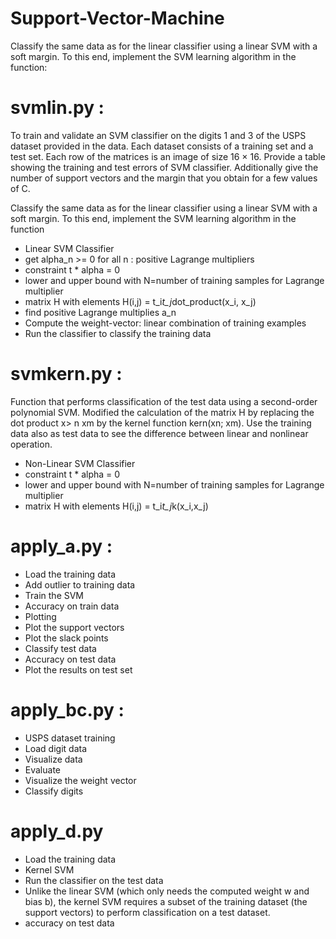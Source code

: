 # Support-Vector-Machine

Classify the same data as for the linear classifier using a linear SVM with a soft margin. To this end, implement the SVM learning algorithm in the function: 

# svmlin.py :

To train and validate an SVM classifier on the digits 1 and 3 of the USPS dataset provided in the data. Each dataset consists of a training set and a test set. Each row of the matrices is an image of size 16 × 16. Provide a table showing the training and test errors of SVM classifier. Additionally give the number of support vectors and the margin that you obtain for a few values of C.

Classify the same data as for the linear classifier using a linear SVM with a soft margin. To this end, implement the SVM learning algorithm in the function
- Linear SVM Classifier
- get alpha_n >= 0 for all n : positive Lagrange multipliers
- constraint t * alpha = 0
- lower and upper bound with N=number of training samples for Lagrange multiplier
- matrix H with elements H(i,j) = t_i*t_j*dot_product(x_i, x_j)
- find positive Lagrange multiplies a_n
- Compute the weight-vector: linear combination of training examples 
- Run the classifier to classify the training data

# svmkern.py :

Function that performs classification of the test data using a second-order polynomial SVM. Modified the calculation of the matrix H by replacing the dot product x> n xm by the kernel function kern(xn; xm). Use the training data also as test data to see the difference between linear and nonlinear operation.
- Non-Linear SVM Classifier
- constraint t * alpha = 0
- lower and upper bound with N=number of training samples for Lagrange multiplier
- matrix H with elements H(i,j) = t_i*t_j*k(x_i,x_j)


# apply_a.py :
- Load the training data
- Add outlier to training data
- Train the SVM
- Accuracy on train data
- Plotting
- Plot the support vectors
- Plot the slack points
- Classify test data
- Accuracy on test data
- Plot the results on test set

# apply_bc.py :
- USPS dataset training
- Load digit data
- Visualize data
- Evaluate
- Visualize the weight vector
- Classify digits

# apply_d.py 
- Load the training data
- Kernel SVM
- Run the classifier on the test data
- Unlike the linear SVM (which only needs the computed weight w and bias b), the kernel SVM       requires a subset of the training dataset (the support vectors) to perform classification on a test dataset.
- accuracy on test data






